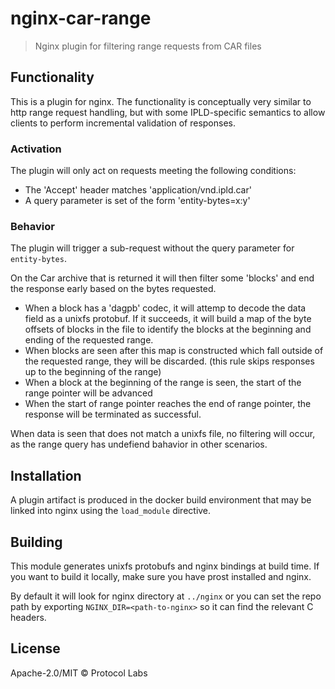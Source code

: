 # nginx-car-range

> Nginx plugin for filtering range requests from CAR files

## Functionality

This is a plugin for nginx. The functionality is conceptually very
similar to http range request handling, but with some IPLD-specific
semantics to allow clients to perform incremental validation of responses.

### Activation

The plugin will only act on requests meeting the following conditions:

* The 'Accept' header matches 'application/vnd.ipld.car'
* A query parameter is set of the form 'entity-bytes=x:y'

### Behavior

The plugin will trigger a sub-request without the query parameter for `entity-bytes`.

On the Car archive that is returned it will then filter some 'blocks'
and end the response early based on the bytes requested.

* When a block has a 'dagpb' codec, it will attemp to decode the data
  field as a unixfs protobuf. If it succeeds, it will build a map of
  the byte offsets of blocks in the file to identify the blocks at the
  beginning and ending of the requested range.
* When blocks are seen after this map is constructed which fall
  outside of the requested range, they will be discarded. (this rule
  skips responses up to the beginning of the range)
* When a block at the beginning of the range is seen, the start of the
  range pointer will be advanced
* When the start of range pointer reaches the end of range pointer, the
  response will be terminated as successful.

When data is seen that does not match a unixfs file, no filtering
will occur, as the range query has undefiend bahavior in other scenarios.

## Installation

A plugin artifact is produced in the docker build environment that may
be linked into nginx using the `load_module` directive.

## Building

This module generates unixfs protobufs and nginx bindings at build time. If you want to build it locally, make sure you have prost installed and nginx.

By default it will look for nginx directory at `../nginx` or you can set the repo path by exporting `NGINX_DIR=<path-to-nginx>` so it can find the relevant C headers.

## License

Apache-2.0/MIT © Protocol Labs
